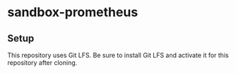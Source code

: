 # sandbox-prometheus

## Setup

This repository uses Git LFS. Be sure to install Git LFS and activate it for this repository after cloning.

